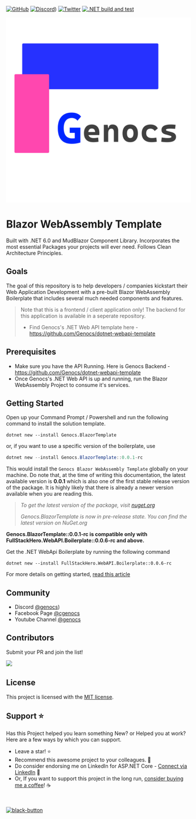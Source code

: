 [![GitHub](https://img.shields.io/github/license/Genocs/blazor-template?color=2da44e&style=flat-square)](https://github.com/Genocs/blazor-template/blob/main/LICENSE)
[![Discord](https://img.shields.io/discord/878181478972928011?color=%237289da&label=Discord&logo=discord&logoColor=%237289da&style=flat-square)](https://discord.com/invite/fWwArnkV))
[![Twitter](https://img.shields.io/twitter/follow/genocs?color=1DA1F2&label=Twitter&logo=Twitter&style=flat-square)](https://twitter.com/genocs)
[![.NET build and test](https://github.com/Genocs/blazor-template/actions/workflows/dotnet.yml/badge.svg)](https://github.com/Genocs/blazor-template/actions/workflows/dotnet.yml)

<p align="center">
    <img src="icon.png" alt="icon">
</p>

# Blazor WebAssembly Template 
Built with .NET 6.0 and MudBlazor Component Library. Incorporates the most essential Packages your projects will ever need. Follows Clean Architecture Principles.

## Goals

The goal of this repository is to help developers / companies kickstart their Web Application Development with a pre-built Blazor WebAssembly Boilerplate that includes several much needed components and features.

> Note that this is a frontend / client application only! The backend for this application is available in a seperate repository. 
> - Find Genocs's .NET Web API template here - https://github.com/Genocs/dotnet-webapi-template

## Prerequisites

- Make sure you have the API Running. Here is Genocs Backend - https://github.com/Genocs/dotnet-webapi-template
- Once Genocs's .NET Web API is up and running, run the Blazor WebAssembly Project to consume it's services.

## Getting Started

Open up your Command Prompt / Powershell and run the following command to install the solution template.

``` PS
dotnet new --install Genocs.BlazorTemplate
```

or, if you want to use a specific version of the boilerplate, use

```powershell
dotnet new --install Genocs.BlazorTemplate::0.0.1-rc
```
This would install the `Genocs Blazor WebAssembly Template` globally on your machine. Do note that, at the time of writing this documentation, the latest available version is **0.0.1** which is also one of the first stable release version of the package. It is highly likely that there is already a newer version available when you are reading this.

> *To get the latest version of the package, visit [nuget.org](https://www.nuget.org/packages/Genocs.BlazorTemplate/)*
>
> *Genocs.BlazorTemplate is now in pre-release state. You can find the latest version on NuGet.org*

**Genocs.BlazorTemplate::0.0.1-rc is compatible only with FullStackHero.WebAPI.Boilerplate::0.0.6-rc and above.**

Get the .NET WebApi Boilerplate by running the following command

```
dotnet new --install FullStackHero.WebAPI.Boilerplate::0.0.6-rc
```

For more details on getting started, [read this article](https://genocs-blog.netlify.app/blazor-template/general/overview//)

## Community

- Discord [@genocs](https://discord.com/invite/fWwArnkV))
- Facebook Page [@cgenocs](https://facebook.com/Genocs)
- Youtube Channel [@genocs](https://youtube.com/c/genocs)

## Contributors

Submit your PR and join the list!

<a href="https://github.com/Genocs/blazor-template/graphs/contributors">
  <img src="https://contrib.rocks/image?repo=Genocs/blazor-template" />
</a>

## License

This project is licensed with the [MIT license](LICENSE).

## Support :star:

Has this Project helped you learn something New? or Helped you at work?
Here are a few ways by which you can support.

-   Leave a star! :star:
-   Recommend this awesome project to your colleagues. 🥇
-   Do consider endorsing me on LinkedIn for ASP.NET Core - [Connect via LinkedIn](https://www.linkedin.com/in/giovanni-emanuele-nocco-b31a5169/) 🦸
-   Or, If you want to support this project in the long run, [consider buying me a coffee](https://www.buymeacoffee.com/genocs)! ☕

<br>
    
<a href="https://www.buymeacoffee.com/genocs"><img width="250" alt="black-button" src="https://user-images.githubusercontent.com/31455818/138557309-27587d91-7b82-4cab-96bb-90f4f4e600f1.png" ></a>
